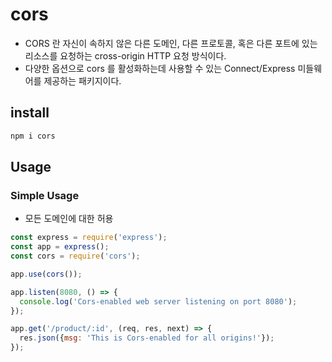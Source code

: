 # cors
+ CORS 란 자신이 속하지 않은 다른 도메인, 다른 프로토콜, 혹은 다른 포트에 있는 리소스를 요청하는 cross-origin HTTP 요청 방식이다. 
+ 다양한 옵션으로 cors 를 활성화하는데 사용할 수 있는 Connect/Express 미들웨어를 제공하는 패키지이다.


## install
``` javascript
npm i cors
```


## Usage
### Simple Usage
+ 모든 도메인에 대한 허용
``` javascript
const express = require('express');
const app = express();
const cors = require('cors');

app.use(cors());

app.listen(8080, () => {
  console.log('Cors-enabled web server listening on port 8080');
});

app.get('/product/:id', (req, res, next) => {
  res.json({msg: 'This is Cors-enabled for all origins!'});
});
```
